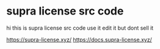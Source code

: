 # supra license src code
hi this is supra license src code use it edit it but dont sell it

https://supra-license.xyz/
https://docs.supra-license.xyz/
